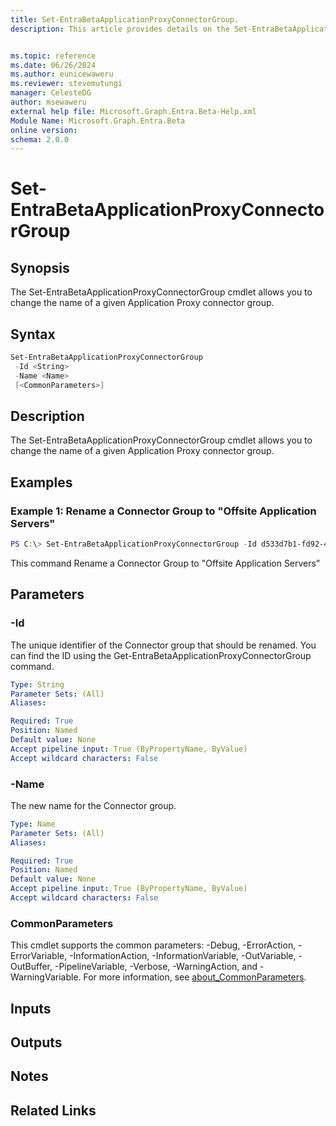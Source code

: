 ```yaml
---
title: Set-EntraBetaApplicationProxyConnectorGroup.
description: This article provides details on the Set-EntraBetaApplicationProxyConnectorGroup command.


ms.topic: reference
ms.date: 06/26/2024
ms.author: eunicewaweru
ms.reviewer: stevemutungi
manager: CelesteDG
author: msewaweru
external help file: Microsoft.Graph.Entra.Beta-Help.xml
Module Name: Microsoft.Graph.Entra.Beta
online version:
schema: 2.0.0
---
```


# Set-EntraBetaApplicationProxyConnectorGroup

## Synopsis
The Set-EntraBetaApplicationProxyConnectorGroup cmdlet allows you to change the name of a given Application Proxy connector group.

## Syntax

```powershell
Set-EntraBetaApplicationProxyConnectorGroup 
 -Id <String> 
 -Name <Name> 
 [<CommonParameters>]
```

## Description
The Set-EntraBetaApplicationProxyConnectorGroup cmdlet allows you to change the name of a given Application Proxy connector group.

## Examples

### Example 1: Rename a Connector Group to "Offsite Application Servers"
```powershell
PS C:\> Set-EntraBetaApplicationProxyConnectorGroup -Id d533d7b1-fd92-49e8-a200-3e7dcf7c2ab5 -Name "Offsite Application Servers"
```
This command Rename a Connector Group to "Offsite Application Servers"

## Parameters

### -Id
The unique identifier of the Connector group that should be renamed.
You can find the ID using the Get-EntraBetaApplicationProxyConnectorGroup command.

```yaml
Type: String
Parameter Sets: (All)
Aliases:

Required: True
Position: Named
Default value: None
Accept pipeline input: True (ByPropertyName, ByValue)
Accept wildcard characters: False
```

### -Name
The new name for the Connector group.

```yaml
Type: Name
Parameter Sets: (All)
Aliases:

Required: True
Position: Named
Default value: None
Accept pipeline input: True (ByPropertyName, ByValue)
Accept wildcard characters: False
```

### CommonParameters
This cmdlet supports the common parameters: -Debug, -ErrorAction, -ErrorVariable, -InformationAction, -InformationVariable, -OutVariable, -OutBuffer, -PipelineVariable, -Verbose, -WarningAction, and -WarningVariable. For more information, see [about_CommonParameters](https://go.microsoft.com/fwlink/?LinkID=113216).

## Inputs

## Outputs

## Notes

## Related Links
